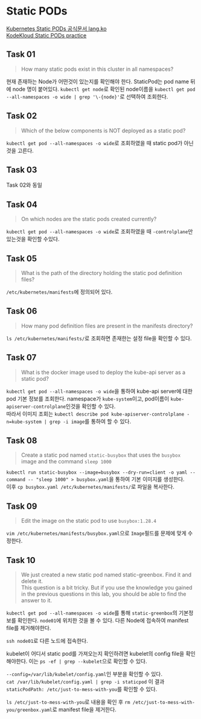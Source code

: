 # Static PODs

[Kubernetes Static PODs 공식문서 lang.ko](https://kubernetes.io/ko/docs/tasks/configure-pod-container/static-pod/)  
[KodeKloud Static PODs practice](https://kodekloud.com/topic/practice-test-static-pods-2/)

## Task 01

> How many static pods exist in this cluster in all namespaces?

현재 존재하는 Node가 어떤것이 있는지를 확인해야 한다. StaticPod는 pod name 뒤에 node 명이 붙어있다.
`kubectl get node`로 확인된 node이름을 `kubectl get pod --all-namespaces -o wide | grep '\-{node}'`로 선택하여 조회한다.

## Task 02

> Which of the below components is NOT deployed as a static pod?

`kubectl get pod --all-namespaces -o wide`로 조회하였을 때 static pod가 아닌 것을 고른다.

## Task 03

Task 02와 동일

## Task 04

> On which nodes are the static pods created currently?

`kubectl get pod --all-namespaces -o wide`로 조회하였을 때 `-controlplane`만 있는것을 확인할 수있다.

## Task 05

> What is the path of the directory holding the static pod definition files?

`/etc/kubernetes/manifests`에 정의되어 있다.

## Task 06

> How many pod definition files are present in the manifests directory?

`ls /etc/kubernetes/manifests/`로 조회하면 존재한는 설정 file을 확인할 수 있다.

## Task 07

> What is the docker image used to deploy the kube-api server as a static pod?

`kubectl get pod --all-namespaces -o wide`을 통하여 kube-api server에 대한 pod 기본 정보를 조회한다.
namespace가 `kube-system`이고, pod이름이 `kube-apiserver-controlplane`인것을 확인할 수 있다.  
따라서 이미지 조회는 `kubectl describe pod kube-apiserver-controlplane -n=kube-system | grep -i image`를 통하여 할 수 있다.

## Task 08

> Create a static pod named `static-busybox` that uses the `busybox` image and the command `sleep 1000`

`kubectl run static-busybox --image=busybox --dry-run=client -o yaml --command -- "sleep 1000" > busybox.yaml`을 통하여 기본 이미지를 생성한다.  
이후 `cp busybox.yaml /etc/kubernetes/manifests/`로 파일을 복사한다.

## Task 09

> Edit the image on the static pod to use `busybox:1.28.4`

`vim /etc/kubernetes/manifests/busybox.yaml`으로 `Image`필드를 문제에 맞게 수정한다.

## Task 10

> We just created a new static pod named static-greenbox. Find it and delete it.  
> This question is a bit tricky. But if you use the knowledge you gained in the previous questions in this lab, you should be able to find the answer to it.

`kubectl get pod --all-namespaces -o wide`를 통해 `static-greenbox`의 기본정보를 확인한다. `node01`에 위치한 것을 볼 수 있다. 다른 Node에 접속하여 manifest file를 제거해야한다.

`ssh node01`로 다른 노드에 접속한다.

kubelet이 어디서 static pod를 가져오는지 확인하려면 kubelet의 config file을 확인해야한다. 이는 `ps -ef | grep --kubelet`으로 확인할 수 있다.

`--config=/var/lib/kubelet/config.yaml`인 부분을 확인할 수 있다.  
`cat /var/lib/kubelet/config.yaml | grep -i staticpod`
이 결과 `staticPodPath: /etc/just-to-mess-with-you`를 확인할 수 있다.

`ls /etc/just-to-mess-with-you`로 내용을 확인 후 `rm /etc/just-to-mess-with-you/greenbox.yaml`로 manifest file을 제거한다.

